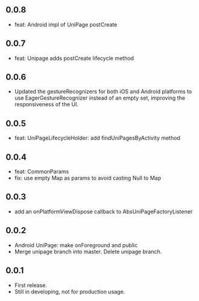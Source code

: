 ## 0.0.8

- feat: Android impl of UniPage postCreate

## 0.0.7

- feat: Unipage adds postCreate lifecycle method

## 0.0.6

- Updated the gestureRecognizers for both iOS and Android platforms to use EagerGestureRecognizer instead of an empty set, improving the responsiveness of the UI.

## 0.0.5

- feat: UniPageLifecycleHolder: add findUniPagesByActivity method

## 0.0.4

- feat: CommonParams
- fix: use empty Map as params to avoid casting Null to Map

## 0.0.3

- add an onPlatformViewDispose callback to AbsUniPageFactoryListener

## 0.0.2

- Android UniPage: make onForeground and public
- Merge unipage branch into master. Delete unipage branch.

## 0.0.1

- First release.
- Still in developing, not for production usage.
